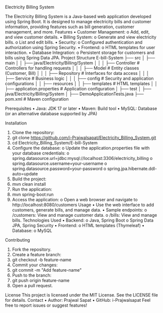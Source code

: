 Electricity Billing System

The Electricity Billing System is a Java-based web application developed using Spring Boot. It is designed to manage electricity bills and customer information, providing features such as bill generation, customer management, and more.
Features
•	Customer Management: 
o	Add, edit, and view customer details.
•	Billing System: 
o	Generate and view electricity bills.
o	List and edit bills.
•	Security: 
o	Configured authentication and authorization using Spring Security.
•	Frontend: 
o	HTML templates for user interaction.
•	Database Integration: 
o	Persistent storage for customers and bills using Spring Data JPA.
Project Structure
E-bill-System
├── src
│   ├── main
│   │   ├── java/Electricity/Billing/System
│   │   │   ├── Controller        # Controllers for handling requests
│   │   │   ├── Model             # Entity classes (Customer, Bill)
│   │   │   ├── Repository        # Interfaces for data access
│   │   │   ├── Service           # Business logic
│   │   │   ├── config            # Security and application configurations
│   │   ├── resources
│   │       ├── templates         # HTML templates
│   │       ├── application.properties  # Application configuration
│   ├── test
│       ├── java/Electricity/Billing/System
│           ├── DemoApplicationTests.java
├── pom.xml                        # Maven configuration

Prerequisites
•	Java: JDK 17 or later
•	Maven: Build tool
•	MySQL: Database (or an alternative database supported by JPA)

Installation
1.	Clone the repository:
2.	git clone https://github.com/i-Prajwalsapat/Electricity_Billing_System.git
3.	cd Electricity_Billing_System/E-bill-System
4.	Configure the database:
o	Update the application.properties file with your database credentials: 
o	spring.datasource.url=jdbc:mysql://localhost:3306/electricity_billing
o	spring.datasource.username=your-username
o	spring.datasource.password=your-password
o	spring.jpa.hibernate.ddl-auto=update
5.	Build the project:
6.	mvn clean install
7.	Run the application:
8.	mvn spring-boot:run
9.	Access the application:
o	Open a web browser and navigate to http://localhost:8080/customers
Usage
•	Use the web interface to add customers, generate bills, and manage data.
•	Sample endpoints: 
o	/customers: View and manage customer data.
o	/bills: View and manage bills.
Technologies Used
•	Backend: 
o	Java, Spring Boot
o	Spring Data JPA, Spring Security
•	Frontend: 
o	HTML templates (Thymeleaf)
•	Database: 
o	MySQL

Contributing
1.	Fork the repository.
2.	Create a feature branch: 
3.	git checkout -b feature-name
4.	Commit your changes: 
5.	git commit -m "Add feature-name"
6.	Push to the branch: 
7.	git push origin feature-name
8.	Open a pull request.
   
License
This project is licensed under the MIT License. See the LICENSE file for details.
Contact
•	Author: Prajwal Sapat
•	GitHub: i-Prajwalsapat
Feel free to report issues or suggest features!
